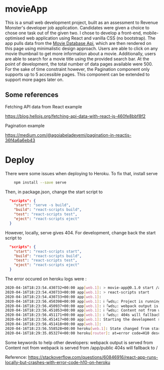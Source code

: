 # movieApp

This is a small web development project, built as an assessment to Revenue Monster's developer job application. Candidates were given a choice to chose one task out of the given two. I chose to develop a front-end, mobile-optimised web application using React and vanilla CSS (no bootstrap). The app pulls data from the <a href="https://developers.themoviedb.org/3/getting-started/introduction">Movie Database Api</a>, which are then rendered on this page using minimalistic design approach. Users are able to click on any movie thumbnail to get more information about a movie. Additionally, users are able to search for a movie title using the provided search bar. At the point of development, the total number of data pages available were 500. For the sake of time constraint however, the Pagination component only supports up to 5 accessible pages. This component can be extended to support more pages later on.

## Some references
Fetching API data from React example

https://blog.hellojs.org/fetching-api-data-with-react-js-460fe8bbf8f2

Pagination example

https://medium.com/@agoiabeladeyemi/pagination-in-reactjs-36f4a6a6eb43

# Deploy

There were some issues when deploying to Heroku. To fix that, install serve

```bash
    npm install --save serve
```

Then, in package.json, change the start script to

```json
  "scripts": {
    "start": "serve -s build",
    "build": "react-scripts build",
    "test": "react-scripts test",
    "eject": "react-scripts eject"
  }
```

However, locally, serve gives 404. For development, change back the start script to

```json
  "scripts": {
    "start": "react-scripts start",
    "build": "react-scripts build",
    "test": "react-scripts test",
    "eject": "react-scripts eject"
  }
```

The error occured on heroku logs were :

```bash
2020-04-16T18:23:54.430732+00:00 app[web.1]: > movie-app@0.1.0 start /app
2020-04-16T18:23:54.430733+00:00 app[web.1]: > react-scripts start
2020-04-16T18:23:54.430733+00:00 app[web.1]: 
2020-04-16T18:23:56.450398+00:00 app[web.1]: ℹ ｢wds｣: Project is running at http://172.18.166.114/
2020-04-16T18:23:56.450937+00:00 app[web.1]: ℹ ｢wds｣: webpack output is served from
2020-04-16T18:23:56.451053+00:00 app[web.1]: ℹ ｢wds｣: Content not from webpack is served from /app/public
2020-04-16T18:23:56.451171+00:00 app[web.1]: ℹ ｢wds｣: 404s will fallback to /
2020-04-16T18:23:56.451417+00:00 app[web.1]: Starting the development server...
2020-04-16T18:23:56.451418+00:00 app[web.1]: 
2020-04-16T18:23:56.558528+00:00 heroku[web.1]: State changed from starting to crashed
2020-04-16T18:29:35.053274+00:00 heroku[router]: at=error code=H10 desc="App crashed" method=GET path="/" host=radiant-castle-14362.herokuapp.com request_id=727a5c89-991a-4834-85d5-e053515231e2 fwd="130.88.240.76" dyno= connect= service= status=503 bytes= protocol=https
```

Some keywords to help other developers: webpack output is served from Content not from webpack is served from /app/public 404s will fallback to /

Reference: https://stackoverflow.com/questions/60846916/react-app-runs-locally-but-crashes-with-error-code-h10-on-heroku